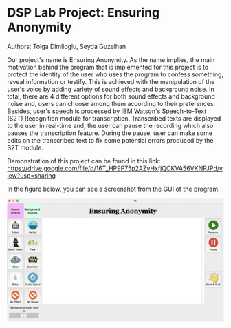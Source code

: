 # DSP Lab Project: Ensuring Anonymity

Authors: Tolga Dimlioglu, Seyda Guzelhan

Our project's name is Ensuring Anonymity. As the name implies, the main motivation behind the program that is implemented for this project is to protect the identity of the user who uses the program to confess something, reveal information or testify. This is achieved with the manipulation of the user's voice by adding variety of sound effects and background noise. In total, there are 4 different options for both sound effects and background noise and, users can choose among them according to their preferences. Besides, user's speech is processed by IBM Watson's Speech-to-Text (S2T) Recognition module for transcription. Transcribed texts are displayed to the user in real-time and, the user can pause the recording which also pauses the transcription feature. During the pause, user can make some edits on the transcribed text to fix some potential errors produced by the S2T module.

Demonstration of this project can be found in this link: https://drive.google.com/file/d/16T_HP9P75p2AZvHxfjQOKVA56VKNPJPd/view?usp=sharing

In the figure below, you can see a screenshot from the GUI of the program.

![plot](https://github.com/tolgadimli/DSP-Lab-Project/blob/main/gui.png)
